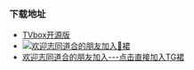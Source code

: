 ###  下载地址
 - [TVbox开源版](https://wws.lanzouv.com/b03j4ulyh#999)    
 - [![欢迎志同道合的朋友加入🐧裙](https://pub.idqqimg.com/wpa/images/group.png)](https://qm.qq.com/cgi-bin/qm/qr?k=x5xd1mQ5RoOxXnht0z-LlZc9zTdMfZ5c&jump_from=webapi&authKey=IMgsNTZ8Q3QSCOfsgGYXjKV5KfBml0mEEsqhM9qa4eBBCll0VWPPoXB9g7+tAGpm)
 - [欢迎志同道合的朋友加入---点击直接加入TG裙](https://t.me/zhongnanganhuoku)
